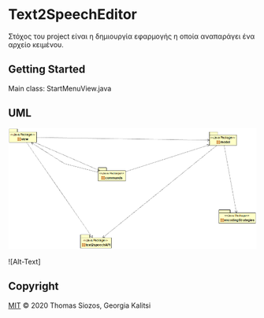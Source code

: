 # Text2SpeechEditor

Στόχος του project είναι η δημιουργία εφαρμογής η οποία αναπαράγει ένα αρχείο
κειμένου.

## Getting Started

Main class: StartMenuView.java

## UML

![Package Diagram](/uml/package_diagram.png)

![Alt-Text]
## Copyright

[MIT](https://github.com/SiozosThomas/Text2SpeechEditor/blob/master/LICENSE) © 2020 Thomas Siozos, Georgia Kalitsi
